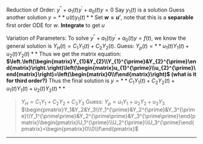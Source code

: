 Reduction of Order:
$y^{\prime\prime}+a_{1}(t)y^{\prime}+a_{0}(t)y=0$
Say $y_{1}(t)$ is a solution
Guess another solution $y=**u(t)y_1(t)**$
Set **$w = u'$**, note that this is a **separable** first order ODE for $w$. 
**Integrate** to get $u$

Variation of Parameters:
To solve $y^{\prime\prime}+a_{1}(t)y^{\prime}+a_{0}(t)y=f(t)$, we know the general solution is $Y_{H}(t)=C_{1}Y_{1}(t)+C_{2}Y_{2}(t)$. 
Guess: $Y_p(t)=**u_1(t)Y_1(t)+u_2(t)Y_2(t)**$
Thus we get the matrix equation:
**$\left.\left(\begin{matrix}Y_{1}&Y_{2}\\Y_{1}^{\prime}&Y_{2}^{\prime}\end{matrix}\right.\right)\left(\begin{matrix}u_{1}^{\prime}\\u_{2}^{\prime}\end{matrix}\right)=\left(\begin{matrix}0\\f\end{matrix}\right)$ (what is it for third order?)**
Thus the final solution is $y=**C_{1}Y_{1}(t)+C_{2}Y_{2}(t)+u_1(t)Y_1(t)+u_2(t)Y_2(t)**$
> $Y_{H}=C_{1}Y_{1}+C_{2}Y_{2}+C_{3}Y_{3}$
> Guess: $Y_{p}=u_{1}Y_{1}+u_{2}Y_{2}+u_{3}Y_{3}$
> $\begin{pmatrix}Y_1&Y_2&Y_3\\Y_1^{\prime}&Y_2^{\prime}&Y_3^{\prime}\\Y_1^{\prime\prime}&Y_2^{\prime\prime}&Y_3^{\prime\prime}\end{pmatrix}\begin{pmatrix}U_1^{\prime}\\U_2^{\prime}\\U_3^{\prime}\end{pmatrix}=\begin{pmatrix}0\\0\\f\end{pmatrix}$


***
